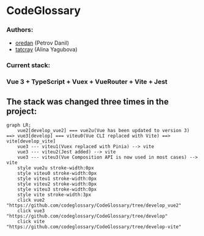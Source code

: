 # CodeGlossary

### Authors:
* [oredan](https://github.com/oredan) (Petrov Danil)
* [tatcray](https://github.com/tatcray) (Alina Yagubova)


### Current stack:
### Vue 3 + TypeScript + Vuex + VueRouter + Vite + Jest

## The stack was changed three times in the project:
```mermaid
graph LR;
    vue2[develop_vue2] === vue2u(Vue has been updated to version 3) ==> vue3[develop] === viteu0(Vue CLI replaced with Vite) ==> vite[develop_vite]
    vue3 --- viteu1(Vuex replaced with Pinia) --> vite
    vue3 --- viteu2(Jest added) --> vite
    vue3 --- viteu3(Vue Composition API is now used in most cases) --> vite
    style vue2u stroke-width:0px
    style viteu0 stroke-width:0px
    style viteu1 stroke-width:0px
    style viteu2 stroke-width:0px
    style viteu3 stroke-width:0px
    style vite stroke-width:3px
    click vue2 "https://github.com/codeglossary/CodeGlossary/tree/develop_vue2"
    click vue3 "https://github.com/codeglossary/CodeGlossary/tree/develop"
    click vite "https://github.com/codeglossary/CodeGlossary/tree/develop-vite"
```
